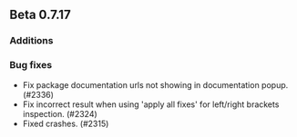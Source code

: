 ## Beta 0.7.17

### Additions

### Bug fixes
* Fix package documentation urls not showing in documentation popup. (#2336)
* Fix incorrect result when using 'apply all fixes' for left/right brackets inspection. (#2324)
* Fixed crashes. (#2315)